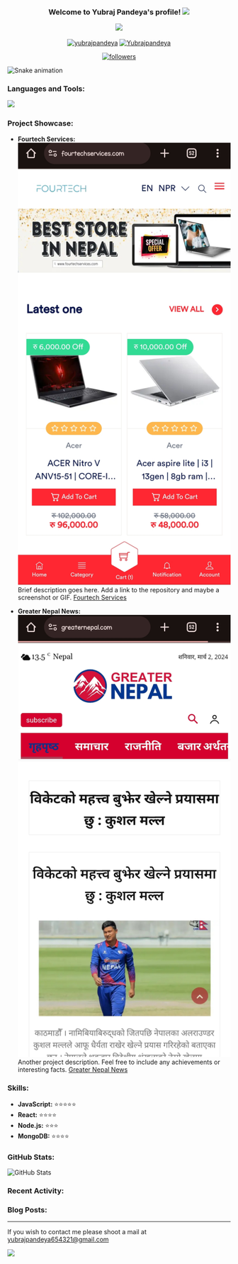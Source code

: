<!-- Header Section -->
<h3 align="center">
  Welcome to Yubraj Pandeya's profile!
  <img src="https://media.giphy.com/media/hvRJCLFzcasrR4ia7z/giphy.gif" width="28">
</h3>

<p align="center">
  <a href="https://github.com/mrjudiyt"><img src="https://readme-typing-svg.herokuapp.com?size=21&center=true&vCenter=true&width=440&height=45&lines=A+learner%2C+maker+and+designer.;A+full-stack+Developer.;Student+of+Software+Engineering"></a>
</p>
<p align="center">
  <a href="https://fb.com/hardik.pandeya.16547" target="blank"><img align="center" src="https://raw.githubusercontent.com/rahuldkjain/github-profile-readme-generator/master/src/images/icons/Social/facebook.svg" alt="yubrajpandeya" height="30" width="40" /></a>
  <a href="https://instagram.com/mrjudi1" target="blank"><img align="center" src="https://raw.githubusercontent.com/rahuldkjain/github-profile-readme-generator/master/src/images/icons/Social/instagram.svg" alt="Yubrajpandeya" height="30" width="40" /></a>
</p>

<p align="center">
  <a href="https://github.com/mrjudiyt">
    <img alt="followers" title="Follow me on Github" src="https://custom-icon-badges.herokuapp.com/github/followers/Parajulibkrm?color=333333&labelColor=111111&style=for-the-badge&logo=person-add&label=Follow&logoColor=white"/>
  </a>
</p>

![Snake animation](https://github.com/parajulibkrm/parajulibkrm/blob/output/github-contribution-grid-snake.svg)

<!-- Languages and Tools Section -->
<h3 align="left">Languages and Tools:</h3>

![](https://skillicons.dev/icons?i=arduino,azure,bots,dynamodb,express,electron,git,graphql,heroku,js,ts,mongodb,netlify,nodejs,postgres,prisma,react,vscode,vercel,workers&perline=20)

<!-- Project Showcase Section -->
<h3 align="left">Project Showcase:</h3>

- **Fourtech Services:**
  <img src="fourtech.jpg" alt="fourtech">
  Brief description goes here. Add a link to the repository and maybe a screenshot or GIF.
  [Fourtech Services](https://fourtechservices.com)

- **Greater Nepal News:**
  <img src="Greaternepal.jpg" alt="Freater Nepal News">
  Another project description. Feel free to include any achievements or interesting facts.
  [Greater Nepal News](https://greaternepal.com)

<!-- Skills Rating Section -->
<h3 align="left">Skills:</h3>

- **JavaScript:** ⭐️⭐️⭐️⭐️⭐️
- **React:** ⭐️⭐️⭐️⭐️
- **Node.js:** ⭐️⭐️⭐️
- **MongoDB:** ⭐️⭐️⭐️⭐️

<!-- GitHub Stats Section -->
<h3 align="left">GitHub Stats:</h3>

![GitHub Stats](https://github-readme-stats.vercel.app/api?username=mrjudiyt&show_icons=true&count_private=true&hide=stars&theme=radical)

<!-- Recent Activity Section -->
<h3 align="left">Recent Activity:</h3>

<!--START_SECTION:activity-->
<!--END_SECTION:activity-->

<!-- Blog Posts Section -->
<h3 align="left">Blog Posts:</h3>

<!-- BLOG-POST-LIST:START -->
<!-- BLOG-POST-LIST:END -->

<!-- Contact Section -->
<hr>

If you wish to contact me please shoot a mail at [yubrajpandeya654321@gmail.com](mailto:yubrajpandeya654321@gmail.com)

![](assets/bottom_header.svg)

